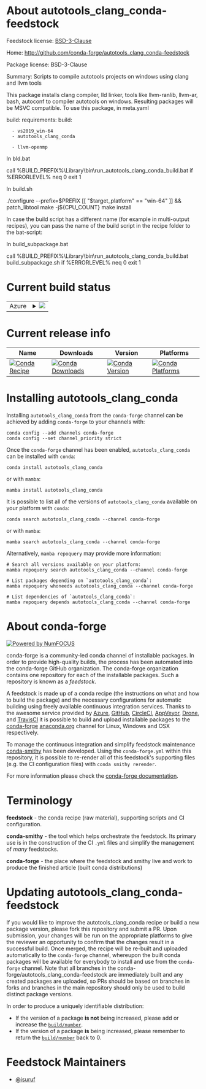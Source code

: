 About autotools_clang_conda-feedstock
=====================================

Feedstock license: [BSD-3-Clause](https://github.com/conda-forge/autotools_clang_conda-feedstock/blob/main/LICENSE.txt)

Home: http://github.com/conda-forge/autotools_clang_conda-feedstock

Package license: BSD-3-Clause

Summary: Scripts to compile autotools projects on windows using clang and llvm tools

This package installs clang compiler, lld linker, tools like llvm-ranlib, llvm-ar,
bash, autoconf to compiler autotools on windows. Resulting packages will be MSVC compatible.
To use this package, in meta.yaml

  build:
  requirements:
    build:


      - vs2019_win-64
      - autotools_clang_conda

      - llvm-openmp

In bld.bat

  call %BUILD_PREFIX%\Library\bin\run_autotools_clang_conda_build.bat
  if %ERRORLEVEL% neq 0 exit 1

In build.sh

  ./configure --prefix=$PREFIX
  [[ "$target_platform" == "win-64" ]] && patch_libtool
  make -j${CPU_COUNT}
  make install

In case the build script has a different name (for example in multi-output recipes),
you can pass the name of the build script in the recipe folder to the bat-script:

In build_subpackage.bat

  call %BUILD_PREFIX%\Library\bin\run_autotools_clang_conda_build.bat build_subpackage.sh
  if %ERRORLEVEL% neq 0 exit 1


Current build status
====================


<table>
    
  <tr>
    <td>Azure</td>
    <td>
      <details>
        <summary>
          <a href="https://dev.azure.com/conda-forge/feedstock-builds/_build/latest?definitionId=7523&branchName=main">
            <img src="https://dev.azure.com/conda-forge/feedstock-builds/_apis/build/status/autotools_clang_conda-feedstock?branchName=main">
          </a>
        </summary>
        <table>
          <thead><tr><th>Variant</th><th>Status</th></tr></thead>
          <tbody><tr>
              <td>win_64</td>
              <td>
                <a href="https://dev.azure.com/conda-forge/feedstock-builds/_build/latest?definitionId=7523&branchName=main">
                  <img src="https://dev.azure.com/conda-forge/feedstock-builds/_apis/build/status/autotools_clang_conda-feedstock?branchName=main&jobName=win&configuration=win%20win_64_" alt="variant">
                </a>
              </td>
            </tr>
          </tbody>
        </table>
      </details>
    </td>
  </tr>
</table>

Current release info
====================

| Name | Downloads | Version | Platforms |
| --- | --- | --- | --- |
| [![Conda Recipe](https://img.shields.io/badge/recipe-autotools_clang_conda-green.svg)](https://anaconda.org/conda-forge/autotools_clang_conda) | [![Conda Downloads](https://img.shields.io/conda/dn/conda-forge/autotools_clang_conda.svg)](https://anaconda.org/conda-forge/autotools_clang_conda) | [![Conda Version](https://img.shields.io/conda/vn/conda-forge/autotools_clang_conda.svg)](https://anaconda.org/conda-forge/autotools_clang_conda) | [![Conda Platforms](https://img.shields.io/conda/pn/conda-forge/autotools_clang_conda.svg)](https://anaconda.org/conda-forge/autotools_clang_conda) |

Installing autotools_clang_conda
================================

Installing `autotools_clang_conda` from the `conda-forge` channel can be achieved by adding `conda-forge` to your channels with:

```
conda config --add channels conda-forge
conda config --set channel_priority strict
```

Once the `conda-forge` channel has been enabled, `autotools_clang_conda` can be installed with `conda`:

```
conda install autotools_clang_conda
```

or with `mamba`:

```
mamba install autotools_clang_conda
```

It is possible to list all of the versions of `autotools_clang_conda` available on your platform with `conda`:

```
conda search autotools_clang_conda --channel conda-forge
```

or with `mamba`:

```
mamba search autotools_clang_conda --channel conda-forge
```

Alternatively, `mamba repoquery` may provide more information:

```
# Search all versions available on your platform:
mamba repoquery search autotools_clang_conda --channel conda-forge

# List packages depending on `autotools_clang_conda`:
mamba repoquery whoneeds autotools_clang_conda --channel conda-forge

# List dependencies of `autotools_clang_conda`:
mamba repoquery depends autotools_clang_conda --channel conda-forge
```


About conda-forge
=================

[![Powered by
NumFOCUS](https://img.shields.io/badge/powered%20by-NumFOCUS-orange.svg?style=flat&colorA=E1523D&colorB=007D8A)](https://numfocus.org)

conda-forge is a community-led conda channel of installable packages.
In order to provide high-quality builds, the process has been automated into the
conda-forge GitHub organization. The conda-forge organization contains one repository
for each of the installable packages. Such a repository is known as a *feedstock*.

A feedstock is made up of a conda recipe (the instructions on what and how to build
the package) and the necessary configurations for automatic building using freely
available continuous integration services. Thanks to the awesome service provided by
[Azure](https://azure.microsoft.com/en-us/services/devops/), [GitHub](https://github.com/),
[CircleCI](https://circleci.com/), [AppVeyor](https://www.appveyor.com/),
[Drone](https://cloud.drone.io/welcome), and [TravisCI](https://travis-ci.com/)
it is possible to build and upload installable packages to the
[conda-forge](https://anaconda.org/conda-forge) [anaconda.org](https://anaconda.org/)
channel for Linux, Windows and OSX respectively.

To manage the continuous integration and simplify feedstock maintenance
[conda-smithy](https://github.com/conda-forge/conda-smithy) has been developed.
Using the ``conda-forge.yml`` within this repository, it is possible to re-render all of
this feedstock's supporting files (e.g. the CI configuration files) with ``conda smithy rerender``.

For more information please check the [conda-forge documentation](https://conda-forge.org/docs/).

Terminology
===========

**feedstock** - the conda recipe (raw material), supporting scripts and CI configuration.

**conda-smithy** - the tool which helps orchestrate the feedstock.
                   Its primary use is in the construction of the CI ``.yml`` files
                   and simplify the management of *many* feedstocks.

**conda-forge** - the place where the feedstock and smithy live and work to
                  produce the finished article (built conda distributions)


Updating autotools_clang_conda-feedstock
========================================

If you would like to improve the autotools_clang_conda recipe or build a new
package version, please fork this repository and submit a PR. Upon submission,
your changes will be run on the appropriate platforms to give the reviewer an
opportunity to confirm that the changes result in a successful build. Once
merged, the recipe will be re-built and uploaded automatically to the
`conda-forge` channel, whereupon the built conda packages will be available for
everybody to install and use from the `conda-forge` channel.
Note that all branches in the conda-forge/autotools_clang_conda-feedstock are
immediately built and any created packages are uploaded, so PRs should be based
on branches in forks and branches in the main repository should only be used to
build distinct package versions.

In order to produce a uniquely identifiable distribution:
 * If the version of a package **is not** being increased, please add or increase
   the [``build/number``](https://docs.conda.io/projects/conda-build/en/latest/resources/define-metadata.html#build-number-and-string).
 * If the version of a package **is** being increased, please remember to return
   the [``build/number``](https://docs.conda.io/projects/conda-build/en/latest/resources/define-metadata.html#build-number-and-string)
   back to 0.

Feedstock Maintainers
=====================

* [@isuruf](https://github.com/isuruf/)

